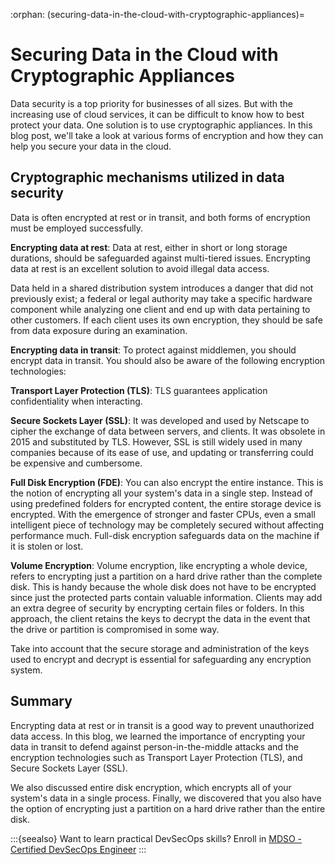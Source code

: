 :orphan:
(securing-data-in-the-cloud-with-cryptographic-appliances)=

# Securing Data in the Cloud with Cryptographic Appliances

Data security is a top priority for businesses of all sizes. But with the increasing use of cloud services, it can be difficult to know how to best protect your data. One solution is to use cryptographic appliances. In this blog post, we'll take a look at  various forms of encryption and how they can help you secure your data in the cloud. 

## Cryptographic mechanisms utilized in data security

Data is often encrypted at rest or in transit, and both forms of encryption must be employed successfully.

**Encrypting data at rest**: Data at rest, either in short or long storage durations, should be safeguarded against multi-tiered issues. Encrypting data at rest is an excellent solution to avoid illegal data access.

Data held in a shared distribution system introduces a danger that did not previously exist; a federal or legal authority may take a specific hardware component while analyzing one client and end up with data pertaining to other customers. If each client uses its own encryption, they should be safe from data exposure during an examination.

**Encrypting data in transit**: To protect against middlemen, you should encrypt data in transit. You should also be aware of the following encryption technologies:

**Transport Layer Protection (TLS)**: TLS guarantees application confidentiality when interacting.

**Secure Sockets Layer (SSL)**: It was developed and used by Netscape to cipher the exchange of data between servers, and clients. It was obsolete in 2015 and substituted by TLS. However, SSL is still widely used in many companies because of its ease of use, and updating or transferring could be expensive and cumbersome.

**Full Disk Encryption (FDE)**: You can also encrypt the entire instance. This is the notion of encrypting all your system's data in a single step. Instead of using predefined folders for encrypted content, the entire storage device is encrypted. With the emergence of stronger and faster CPUs, even a small intelligent piece of technology may be completely secured without affecting performance much. Full-disk encryption safeguards data on the machine if it is stolen or lost.

**Volume Encryption**: Volume encryption, like encrypting a whole device, refers to encrypting just a partition on a hard drive rather than the complete disk. This is handy because the whole disk does not have to be encrypted since just the protected parts contain valuable information. Clients may add an extra degree of security by encrypting certain files or folders. In this approach, the client retains the keys to decrypt the data in the event that the drive or partition is compromised in some way.

Take into account that the secure storage and administration of the keys used to encrypt and decrypt is essential for safeguarding any encryption system.

## Summary

Encrypting data at rest or in transit is a good way to prevent unauthorized data access. In this blog, we learned the importance of encrypting your data in transit to defend against person-in-the-middle attacks and the encryption technologies such as Transport Layer Protection (TLS), and Secure Sockets Layer (SSL).

We also discussed entire disk encryption, which encrypts all of your system's data in a single process. Finally, we discovered that you also have the option of encrypting just a partition on a hard drive rather than the entire disk.

:::{seealso}
Want to learn practical DevSecOps skills? Enroll in [MDSO - Certified DevSecOps Engineer](https://www.mosse-institute.com/certifications/mdso-certified-devsecops-engineer.html)
:::
